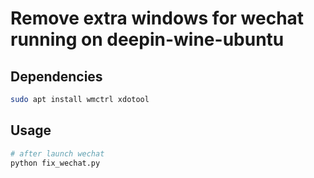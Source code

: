 # Remove extra windows for wechat running on deepin-wine-ubuntu

## Dependencies

```bash
sudo apt install wmctrl xdotool
```

## Usage

```bash
# after launch wechat
python fix_wechat.py
```
